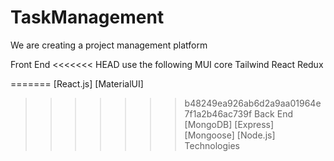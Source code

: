 # TaskManagement
We are creating a project management platform

Front End 
<<<<<<< HEAD
use the following
MUI core
Tailwind
React 
Redux

=======
[React.js]
[MaterialUI]
>>>>>>> b48249ea926ab6d2a9aa01964e7f1a2b46ac739f
Back End
[MongoDB]
[Express]
[Mongoose]
[Node.js]
Technologies


